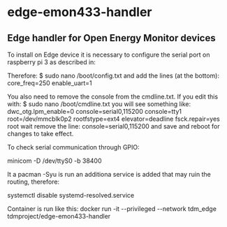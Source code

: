 # edge-emon433-handler

## Edge handler for Open Energy Monitor devices

To install on Edge device it is necessary to configure the serial port on raspberry pi 3 as described in:

Therefore:
$ sudo nano /boot/config.txt
and add the lines (at the bottom):
core_freq=250
enable_uart=1

You also need to remove the console from the cmdline.txt. If you edit this with:
$ sudo nano /boot/cmdline.txt
you will see something like:
dwc_otg.lpm_enable=0 console=serial0,115200 console=tty1 root=/dev/mmcblk0p2 rootfstype=ext4 elevator=deadline fsck.repair=yes root wait
remove the line: console=serial0,115200 and save and reboot for changes to take effect.

To check serial communication through GPIO:

minicom -D /dev/ttyS0 -b 38400

It a pacman -Syu is run an additiona service is added that may ruin the routing, therefore:

systemctl disable systemd-resolved.service

Container is run like this:
docker run -it --privileged --network tdm_edge tdmproject/edge-emon433-handler



